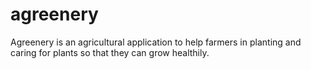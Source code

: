 # agreenery
Agreenery is an agricultural application to help farmers in planting and caring for plants so that they can grow healthily.
